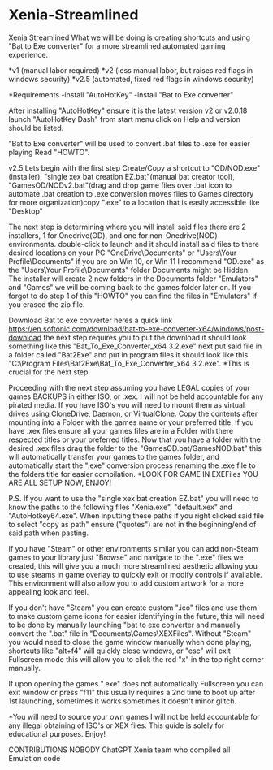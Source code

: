 # Xenia-Streamlined
Xenia Streamlined
What we will be doing is creating shortcuts and using "Bat to Exe converter"
for a more streamlined automated gaming experience.

*v1 (manual labor required)
*v2 (less manual labor, but raises red flags in windows security)
*v2.5 (automated, fixed red flags in windows security)

*Requirements 
-install "AutoHotKey"
-install "Bat to Exe converter"

After installing "AutoHotKey" ensure it is the latest version v2 or v2.0.18 
launch "AutoHotKey Dash" from start menu click on Help and version should be listed.

"Bat to Exe converter" will be used to convert .bat files to .exe for easier playing
Read "HOWTO".

v2.5
Lets begin with the first step Create/Copy a shortcut to "OD/NOD.exe"(installer), "single xex bat creation EZ.bat"(manual bat creator tool), "GamesOD/NODv2.bat"(drag and drop game files over .bat icon to automate .bat creation to .exe conversion moves files to Games directory for more organization)copy ".exe" to a location that is easily accessible like "Desktop"

The next step is determining where you will install said files
there are 2 installers, 1 for Onedrive(OD), and one for non-Onedrive(NOD) environments.
double-click to launch and it should install said files to there desired locations
on your PC "OneDrive\Documents" or "Users\Your Profile\Documents" if you are on Win 10, or Win 11 I recommend "OD.exe" as the "Users\Your Profile\Documents" folder Documents might be Hidden. The installer will create 2 new folders in the Documents folder "Emulators" and "Games" we will be coming back to the games folder later on. If you forgot to do step 1 of this "HOWTO" you can find the files in "Emulators" if you erased the zip file.

Download Bat to exe converter heres a quick link https://en.softonic.com/download/bat-to-exe-converter-x64/windows/post-download the next step requires you to put the download it should look something like this "Bat_To_Exe_Converter_x64 3.2.exe" next put said file in a folder called "Bat2Exe" and put in program files it should look like this "C:\Program Files\Bat2Exe\Bat_To_Exe_Converter_x64 3.2.exe". *This is crucial for the next step.

Proceeding with the next step assuming you have LEGAL copies of your games BACKUPS in either ISO, or .xex. I will not be held accountable for any pirated media. If you have ISO's you will need to mount them as virtual drives using CloneDrive, Daemon, or VirtualClone. Copy the contents after mounting into a Folder with the games name or your preferred title.
If you have .xex files ensure all your games files are in a Folder with there respected titles or your preferred titles.
Now that you have a folder with the desired .xex files drag the folder to the "GamesOD.bat/GamesNOD.bat" this will automatically transfer your games to the games folder, and automatically start the ".exe" conversion process renaming the .exe file to the folders title for easier compilation. *LOOK FOR GAME IN EXEFiles YOU ARE ALL SETUP NOW, ENJOY!



P.S.
If you want to use the "single xex bat creation EZ.bat" you will need to know the paths to the following files "Xenia.exe", "default.xex" and "AutoHotkey64.exe". When inputting these paths if you right clicked said file to select "copy as path" ensure ("quotes") are not in the beginning/end of said path when pasting.

If you have "Steam" or other environments similar you can add non-Steam games to your library just "Browse" and navigate to the ".exe" files we created, this will give you a much more streamlined aesthetic allowing you to use steams in game overlay to quickly exit or modify controls if available. This environment will also allow you to add custom artwork for a more appealing look and feel. 

If you don't have "Steam" you can create custom ".ico" files and use them to make custom game icons for easier identifying in the future, this will need to be done by manually launching "bat to exe converter and manually convert the ".bat" file in "Documents\Games\XEXFiles".  Without "Steam" you would need to close the game window manually when done playing, shortcuts like "alt+f4" will quickly close windows, or "esc" will exit Fullscreen mode this will allow you to click the red "x" in the top right corner manually.

If upon opening the games ".exe" does not automatically Fullscreen you can exit window or press "f11" this usually requires a 2nd time to boot up after 1st launching, sometimes it works sometimes it doesn't minor glitch.

*You will need to source your own games I will not be held accountable for any illegal
obtaining of ISO's or XEX files. This guide is solely for educational purposes. Enjoy!

CONTRIBUTIONS
NOBODY
ChatGPT
Xenia team who compiled all Emulation code
